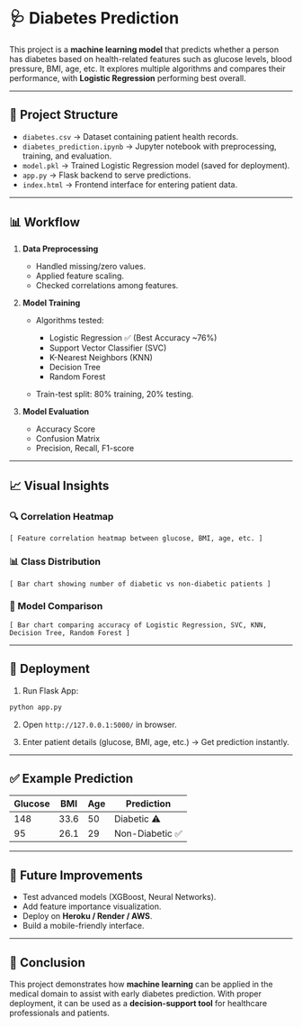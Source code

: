 # 🩺 Diabetes Prediction

This project is a **machine learning model** that predicts whether a person has diabetes based on health-related features such as glucose levels, blood pressure, BMI, age, etc. It explores multiple algorithms and compares their performance, with **Logistic Regression** performing best overall.

---

## 📂 Project Structure

* `diabetes.csv` → Dataset containing patient health records.
* `diabetes_prediction.ipynb` → Jupyter notebook with preprocessing, training, and evaluation.
* `model.pkl` → Trained Logistic Regression model (saved for deployment).
* `app.py` → Flask backend to serve predictions.
* `index.html` → Frontend interface for entering patient data.

---

## 📊 Workflow

1. **Data Preprocessing**

   * Handled missing/zero values.
   * Applied feature scaling.
   * Checked correlations among features.

2. **Model Training**

   * Algorithms tested:

     * Logistic Regression ✅ (Best Accuracy \~76%)
     * Support Vector Classifier (SVC)
     * K-Nearest Neighbors (KNN)
     * Decision Tree
     * Random Forest
   * Train-test split: 80% training, 20% testing.

3. **Model Evaluation**

   * Accuracy Score
   * Confusion Matrix
   * Precision, Recall, F1-score

---

## 📈 Visual Insights

### 🔍 Correlation Heatmap

```
[ Feature correlation heatmap between glucose, BMI, age, etc. ]
```

### 📊 Class Distribution

```
[ Bar chart showing number of diabetic vs non-diabetic patients ]
```

### 🧪 Model Comparison

```
[ Bar chart comparing accuracy of Logistic Regression, SVC, KNN, Decision Tree, Random Forest ]
```

---

## 🚀 Deployment

1. Run Flask App:

```bash
python app.py
```

2. Open `http://127.0.0.1:5000/` in browser.

3. Enter patient details (glucose, BMI, age, etc.) → Get prediction instantly.

---

## ✅ Example Prediction

| Glucose | BMI  | Age | Prediction     |
| ------- | ---- | --- | -------------- |
| 148     | 33.6 | 50  | Diabetic ⚠️    |
| 95      | 26.1 | 29  | Non-Diabetic ✅ |

---

## 🔮 Future Improvements

* Test advanced models (XGBoost, Neural Networks).
* Add feature importance visualization.
* Deploy on **Heroku / Render / AWS**.
* Build a mobile-friendly interface.

---

## 📌 Conclusion

This project demonstrates how **machine learning** can be applied in the medical domain to assist with early diabetes prediction. With proper deployment, it can be used as a **decision-support tool** for healthcare professionals and patients.
